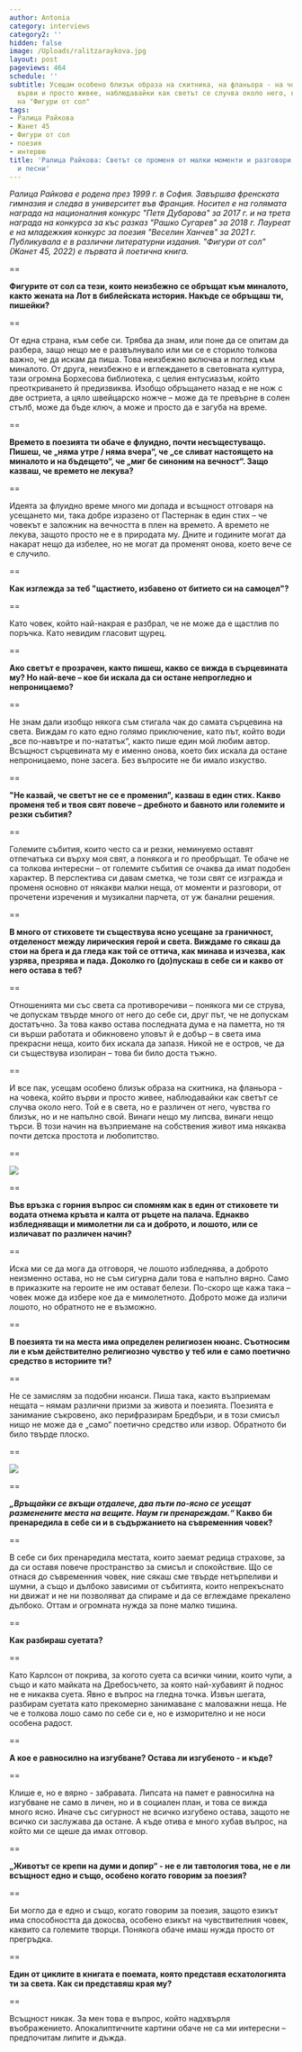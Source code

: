 ```yaml
---
author: Antonia
category: interviews
category2: ''
hidden: false
image: /Uploads/ralitzaraykova.jpg
layout: post
pageviews: 464
schedule: ''
subtitle: Усещам особено близък образа на скитника, на фланьора - на човека, който
  върви и просто живее, наблюдавайки как светът се случва около него, казва авторката
  на "Фигури от сол"
tags:
- Ралица Райкова
- Жанет 45
- Фигури от сол
- поезия
- интервю
title: 'Ралица Райкова: Светът се променя от малки моменти и разговори, от изречения
  и песни'
---
```


*Ралица Райкова е родена през 1999 г. в София. Завършва френската гимназия и следва в университет във Франция. Носител е на голямата награда на националния конкурс "Петя Дубарова" за 2017 г. и на трета награда на конкурса за къс разказ "Рашко Сугарев" за 2018 г. Лауреат е на младежкия конкурс за поезия "Веселин Ханчев" за 2021 г. Публикувала е в различни литературни издания. "Фигури от сол" (Жанет 45, 2022) е първата й поетична книга.*

\==

**Фигурите от сол са тези, които неизбежно се обръщат към миналото, както жената на Лот в библейската история. Накъде се обръщаш ти, пишейки?**

\==

От една страна, към себе си. Трябва да знам, или поне да се опитам да разбера, защо нещо ме е развълнувало или ми се е сторило толкова важно, че да искам да пиша. Това неизбежно включва и поглед към миналото. От друга, неизбежно е и вглеждането в световната култура, тази огромна Борхесова библиотека, с целия ентусиазъм, който преоткриването й предизвиква. Изобщо обръщането назад е не нож с две остриета, а цяло швейцарско ножче – може да те превърне в солен стълб, може да бъде ключ, а може и просто да е загуба на време. 

\==

**Времето в поезията ти обаче е флуидно, почти несъщестуващо. Пишеш, че „няма утре / няма вчера“, че „се сливат настоящето на миналото и на бъдещето“, че „миг бе синоним на вечност“. Защо казваш, че времето не лекува?**

\==

Идеята за флуидно време много ми допада и всъщност отговаря на усещането ми, така добре изразено от Пастернак в един стих – че човекът е заложник на вечността в плен на времето. А времето не лекува, защото просто не е в природата му. Дните и годините могат да накарат нещо да избелее, но не могат да променят онова, което вече се е случило.

\==

**Как изглежда за теб "щастието, избавено от битието си на самоцел"?**

\==

Като човек, който най-накрая е разбрал, че не може да е щастлив по поръчка. Като невидим гласовит щурец. 

\==

**Ако светът е прозрачен, както пишеш, какво се вижда в сърцевината му? Но най-вече – кое би искала да си остане непрогледно и непроницаемо?**

\==

Не знам дали изобщо някога съм стигала чак до самата сърцевина на света. Виждам го като едно голямо приключение, като път, който води „все по-навътре и по-нататък“, както пише един мой любим автор.  Всъщност сърцевината му е именно онова, което бих искала да остане непроницаемо, поне засега. Без въпросите не би имало изкуство.  

\==

**"Не казвай, че светът не се е променил", казваш в един стих. Какво променя теб и твоя свят повече – дребното и бавното или големите и резки събития?**

\==

Големите събития, които често са и резки, неминуемо оставят отпечатъка си върху моя свят, а понякога и го преобръщат. Те обаче не са толкова интересни – от големите събития се очаква да имат подобен характер. В перспектива си давам сметка, че този свят се изгражда и променя основно от някакви малки неща, от моменти и разговори, от прочетени изречения и музикални парчета, от уж банални решения. 

\==

**В много от стиховете ти съществува ясно усещане за граничност, отделеност между лирическия герой и света. Виждаме го сякаш да стои на брега и да гледа как той се оттича, как минава и изчезва, как узрява, презрява и пада. Доколко го (до)пускаш в себе си и какво от него остава в теб?**

\==

Отношенията ми със света са противоречиви – понякога ми се струва, че допускам твърде много от него до себе си, друг път, че не допускам достатъчно. За това какво остава последната дума е на паметта, но тя си върши работата и обикновено уловът й е добър – в света има прекрасни неща, които бих искала да запазя. Никой не е остров, че да си съществува изолиран – това би било доста тъжно.

\==

И все пак, усещам особено близък образа на скитника, на фланьора - на човека, който върви и просто живее, наблюдавайки как светът се случва около него. Той е в света, но е различен от него, чувства го близък, но и не напълно свой. Винаги нещо му липсва, винаги нещо търси. В този начин на възприемане на собствения живот има някаква почти детска простота и любопитство. 

\==

![](/Uploads/figuriotsol.jpg)

\==

**Във връзка с горния въпрос си спомням как в един от стиховете ти водата отнема кръвта и калта от ръцете на палача. Еднакво избледняващи и мимолетни ли са и доброто, и лошото, или се изличават по различен начин?**

\==

Иска ми се да мога да отговоря, че лошото избледнява, а доброто неизменно остава, но не съм сигурна дали това е напълно вярно. Само в приказките на героите не им остават белези. По-скоро ще кажа така – човек може да избере кое да е мимолетното. Доброто може да изличи лошото, но обратното не е възможно. 

\==

**В поезията ти на места има определен религиозен нюанс. Съотносим ли е към действително религиозно чувство у теб или е само поетично средство в историите ти?**

\==

Не се замислям за подобни нюанси. Пиша така, както възприемам нещата – нямам различни призми за живота и поезията. Поезията е занимание съкровено, ако перифразирам Бредбъри, и в този смисъл нищо не може да е „само“ поетично средство или извор. Обратното би било твърде плоско.   

\==

![](/Uploads/055892700792841612.jpg)

\==

***„Връщайки се вкъщи отдалече,
два пъти по-ясно се усещат
разменените места на вещите.
Наум ги пренареждам.“*
Какво би пренаредила в себе си и в съдържанието на съвременния човек?** 

\==

В себе си бих пренаредила местата, които заемат редица страхове, за да си оставя повече пространство за смисъл и спокойствие. Що се отнася до съвременния човек, ние сякаш сме твърде нетърпеливи и шумни, а също и дълбоко зависими от събитията, които непрекъснато ни движат и не ни позволяват да спираме и да се вглеждаме прекалено дълбоко. Оттам и огромната нужда за поне малко тишина.

\==

**Как разбираш суетата?**

\==

Като Карлсон от покрива, за когото суета са всички чинии, които чупи, а също и като майката на Дребосъчето, за която най-хубавият й поднос не е никаква суета. Явно е въпрос на гледна точка.
Извън шегата, разбирам суетата като прекомерно занимаване с маловажни неща. Не че е толкова лошо само по себе си е, но е изморително и не носи особена радост.  

\==

**А кое е равносилно на изгубване? Остава ли  изгубеното - и къде?** 

\==

Клише е, но е вярно - забравата. Липсата на памет е равносилна на изгубване не само в личен, но и в социален план, и това се вижда много ясно. Иначе със сигурност не всичко изгубено остава, защото не всичко си заслужава да остане. А къде отива е много хубав въпрос, на който ми се щеше да имах отговор.  

\==

**„Животът се крепи на думи и допир“ - не е ли тавтология това, не е ли всъщност едно и също, особено когато говорим за поезия?**

\==

Би могло да е едно и също, когато говорим за поезия, защото езикът има способността да докосва, особено езикът на чувствителния човек, каквито са големите творци. Понякога обаче имаш нужда просто от прегръдка. 

\==

**Един от циклите в книгата е поемата, която представя есхатологията ти за света. Как си представяш края му?**

\==

Всъщност никак. За мен това е въпрос, който надхвърля въображението. Апокалиптичните картини обаче не са ми интересни – предпочитам липите и дъжда.